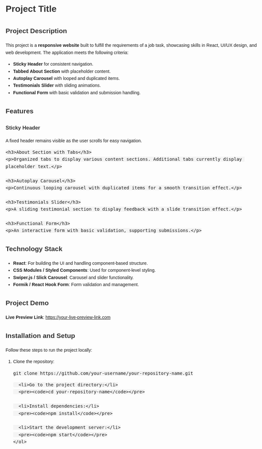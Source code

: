 <!DOCTYPE html>
<html lang="en">
<head>
  <meta charset="UTF-8">
  <meta name="viewport" content="width=device-width, initial-scale=1.0">
  <title>Project README</title>
  <style>
    body {
      font-family: Arial, sans-serif;
      line-height: 1.6;
      max-width: 800px;
      margin: 0 auto;
      padding: 20px;
    }
    h1, h2, h3 {
      color: #333;
    }
    code {
      background-color: #f4f4f4;
      padding: 2px 4px;
      border-radius: 4px;
      font-size: 1em;
    }
    .section {
      margin-bottom: 1.5em;
    }
  </style>
</head>
<body>

  <h1>Project Title</h1>

  <div class="section">
    <h2>Project Description</h2>
    <p>This project is a <strong>responsive website</strong> built to fulfill the requirements of a job task, showcasing skills in React, UI/UX design, and web development. The application meets the following criteria:</p>
    <ul>
      <li><strong>Sticky Header</strong> for consistent navigation.</li>
      <li><strong>Tabbed About Section</strong> with placeholder content.</li>
      <li><strong>Autoplay Carousel</strong> with looped and duplicated items.</li>
      <li><strong>Testimonials Slider</strong> with sliding animations.</li>
      <li><strong>Functional Form</strong> with basic validation and submission handling.</li>
    </ul>
  </div>

  <div class="section">
    <h2>Features</h2>
    <h3>Sticky Header</h3>
    <p>A fixed header remains visible as the user scrolls for easy navigation.</p>

    <h3>About Section with Tabs</h3>
    <p>Organized tabs to display various content sections. Additional tabs currently display placeholder text.</p>

    <h3>Autoplay Carousel</h3>
    <p>Continuous looping carousel with duplicated items for a smooth transition effect.</p>

    <h3>Testimonials Slider</h3>
    <p>A sliding testimonial section to display feedback with a slide transition effect.</p>

    <h3>Functional Form</h3>
    <p>An interactive form with basic validation, supporting submissions.</p>
  </div>

  <div class="section">
    <h2>Technology Stack</h2>
    <ul>
      <li><strong>React</strong>: For building the UI and handling component-based structure.</li>
      <li><strong>CSS Modules / Styled Components</strong>: Used for component-level styling.</li>
      <li><strong>Swiper.js / Slick Carousel</strong>: Carousel and slider functionality.</li>
      <li><strong>Formik / React Hook Form</strong>: Form validation and management.</li>
    </ul>
  </div>

  <div class="section">
    <h2>Project Demo</h2>
    <p><strong>Live Preview Link</strong>: <a href="https://your-live-preview-link.com" target="_blank">https://your-live-preview-link.com</a></p>
  </div>

  <div class="section">
    <h2>Installation and Setup</h2>
    <p>Follow these steps to run the project locally:</p>
    <ol>
      <li>Clone the repository:</li>
      <pre><code>git clone https://github.com/your-username/your-repository-name.git</code></pre>

      <li>Go to the project directory:</li>
      <pre><code>cd your-repository-name</code></pre>

      <li>Install dependencies:</li>
      <pre><code>npm install</code></pre>

      <li>Start the development server:</li>
      <pre><code>npm start</code></pre>
    </ol>
  </div>

</body>
</html>
